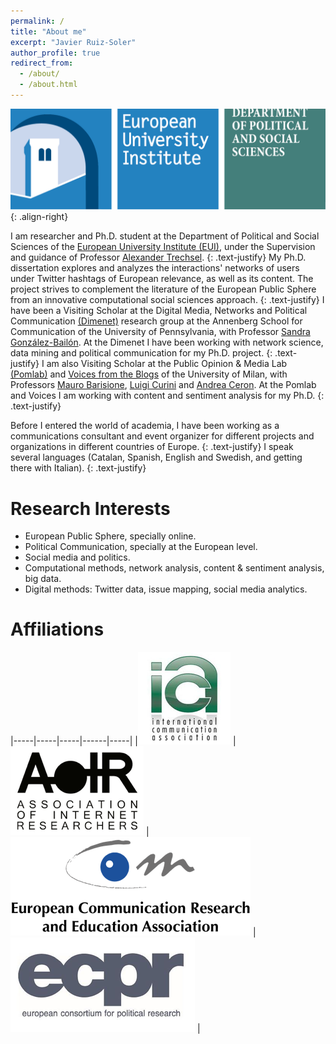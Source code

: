 ```yaml
---
permalink: /
title: "About me"
excerpt: "Javier Ruiz-Soler"
author_profile: true
redirect_from: 
  - /about/
  - /about.html
---
```


![image-left](/images/euilogo.png){: .align-right}

I am researcher and Ph.D. student at the Department of Political and Social Sciences of the [European University Institute (EUI)](http://eui.eu), under the Supervision and guidance of Professor [Alexander Trechsel](https://www.unilu.ch/en/faculties/faculty-of-humanities-and-social-sciences/institutes-departements-and-research-centres/department-of-political-science/staff/prof-dr-alexander-trechsel/). 
{: .text-justify}
My Ph.D. dissertation explores and analyzes the interactions' networks of users under Twitter hashtags of European relevance, as well as its content. The project strives to complement the literature of the European Public Sphere from an innovative computational social sciences approach.
{: .text-justify}
I have been a Visiting Scholar at the Digital Media, Networks and Political Communication [(Dimenet)](http://http://dimenet.asc.upenn.edu) research group at the Annenberg School for Communication of the University of Pennsylvania, with Professor [Sandra González-Bailón](https://www.asc.upenn.edu/node/648). At the Dimenet I have been working with network science, data mining and political communication for my Ph.D. project.
{: .text-justify}
I am also Visiting Scholar at the Public Opinion & Media Lab [(Pomlab)](http://www.pomlab.unimi.it) and [Voices from the Blogs](https://www.voices-int.com/?language=en) of the University of Milan, with Professors [Mauro Barisione](http://users2.unimi.it/barisione/), [Luigi Curini](http://www.luigicurini.com) and [Andrea Ceron](https://andreaceron.com). At the Pomlab and Voices I am working with content and sentiment analysis for my Ph.D.
{: .text-justify}



Before I entered the world of academia, I have been working as a communications consultant and event organizer for different projects and organizations in different countries of Europe. 
{: .text-justify}
I speak several languages (Catalan, Spanish, English and Swedish, and getting there with Italian). 
{: .text-justify}

Research Interests
======
- European Public Sphere, specially online.
- Political Communication, specially at the European level.
- Social media and politics.
- Computational methods, network analysis, content & sentiment analysis, big data.
- Digital methods: Twitter data, issue mapping, social media analytics.


Affiliations
======

|-----|-----|-----|------|-----|
|![image-left](/images/ica.png)  | ![image-left](/images/aoir.png) |![image-left](/images/ecrea.png) |![image-left](/images/ecpr.png) |